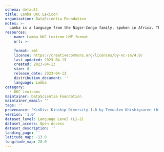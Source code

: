 ```yaml
---
schema: default
title: Lamba UKC Lexicon
organization: DataScientia Foundation
notes: >-
  Lamba is a language from the Niger-Congo family, spoken in Africa. The UKC Lexicon of Lamba is represented as a lexico-semantic network. It consists of words, word senses, synsets, as well as sense-level and synset-level relationships.
resources:
  - name: Lamba UKC Lexicon LMF format
    url: >-
      
    format: xml
    license: https://creativecommons.org/licenses/by-nc-sa/4.0/
    last_updated: 2023-04-13
    created: 2023-04-13
    size: 0
    release_date: 2023-04-13
    distribution_document: ''
    language: Lamba
category:
  - UKC Lexicons
maintainer: DataScientia Foundation
maintainer_email: ''
tags: ''
provenance: 'KinDiv: Kinship Diversity 1.0 by Temuulen Khishigsuren (http://ukc.disi.unitn.it/index.php/kinship/); Princeton WordNet 2.1 by Princeton University (https://wordnet.princeton.edu)'
version: '1.0'
dataset_level: Language Level (L1-2)
dataset_access: Open Access
dataset_description: ''
landing_page: ''
latitude_map: -13.0
longitude_map: 28.0
---
```


